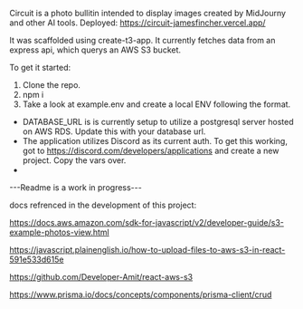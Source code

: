 Circuit is a photo bullitin intended to display images created by MidJourny and other AI tools.
Deployed: https://circuit-jamesfincher.vercel.app/

It was scaffolded using create-t3-app. It currently fetches data from an express api, which querys an AWS S3 bucket.  

To get it started:

1. Clone the repo.
2. npm i
3. Take a look at example.env and create a local ENV following the format. 
- DATABASE_URL is is currently setup to utilize a postgresql server hosted on AWS RDS. Update this with your database url.
- The application utilizes Discord as its current auth. To get this working, got to https://discord.com/developers/applications and create a new project. Copy the vars over.
- 


---Readme is a work in progress---

docs refrenced in the development of this project:

https://docs.aws.amazon.com/sdk-for-javascript/v2/developer-guide/s3-example-photos-view.html

https://javascript.plainenglish.io/how-to-upload-files-to-aws-s3-in-react-591e533d615e

https://github.com/Developer-Amit/react-aws-s3

https://www.prisma.io/docs/concepts/components/prisma-client/crud
